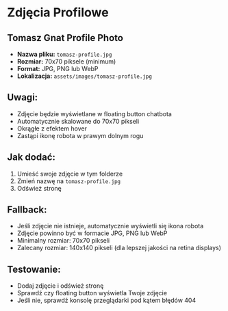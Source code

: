# Zdjęcia Profilowe

## Tomasz Gnat Profile Photo
- **Nazwa pliku:** `tomasz-profile.jpg`
- **Rozmiar:** 70x70 piksele (minimum)
- **Format:** JPG, PNG lub WebP
- **Lokalizacja:** `assets/images/tomasz-profile.jpg`

## Uwagi:
- Zdjęcie będzie wyświetlane w floating button chatbota
- Automatycznie skalowane do 70x70 pikseli
- Okrągłe z efektem hover
- Zastąpi ikonę robota w prawym dolnym rogu

## Jak dodać:
1. Umieść swoje zdjęcie w tym folderze
2. Zmień nazwę na `tomasz-profile.jpg`
3. Odśwież stronę

## Fallback:
- Jeśli zdjęcie nie istnieje, automatycznie wyświetli się ikona robota
- Zdjęcie powinno być w formacie JPG, PNG lub WebP
- Minimalny rozmiar: 70x70 pikseli
- Zalecany rozmiar: 140x140 pikseli (dla lepszej jakości na retina displays)

## Testowanie:
- Dodaj zdjęcie i odśwież stronę
- Sprawdź czy floating button wyświetla Twoje zdjęcie
- Jeśli nie, sprawdź konsolę przeglądarki pod kątem błędów 404
